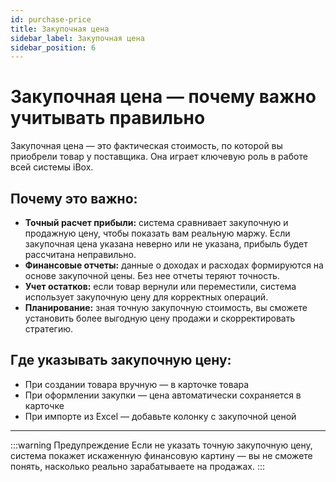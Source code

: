 ```yaml
---
id: purchase-price
title: Закупочная цена
sidebar_label: Закупочная цена
sidebar_position: 6
---
```

# Закупочная цена — почему важно учитывать правильно

Закупочная цена — это фактическая стоимость, по которой вы приобрели товар у поставщика. Она играет ключевую роль в работе всей системы iBox.

## Почему это важно:
- **Точный расчет прибыли:** система сравнивает закупочную и продажную цену, чтобы показать вам реальную маржу. Если закупочная цена указана неверно или не указана, прибыль будет рассчитана неправильно.
- **Финансовые отчеты:** данные о доходах и расходах формируются на основе закупочной цены. Без нее отчеты теряют точность.
- **Учет остатков:** если товар вернули или переместили, система использует закупочную цену для корректных операций.
- **Планирование:** зная точную закупочную стоимость, вы сможете установить более выгодную цену продажи и скорректировать стратегию.

## Где указывать закупочную цену:
- При создании товара вручную — в карточке товара
- При оформлении закупки — цена автоматически сохраняется в карточке
- При импорте из Excel — добавьте колонку с закупочной ценой

---

:::warning Предупреждение
 Если не указать точную закупочную цену, система покажет искаженную финансовую картину — вы не сможете понять, насколько реально зарабатываете на продажах.
 :::
 